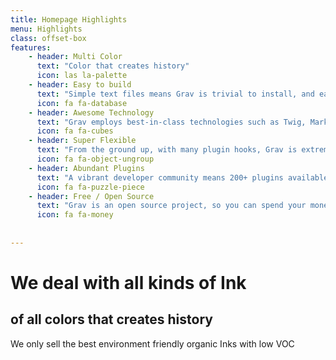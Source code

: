 ```yaml
---
title: Homepage Highlights
menu: Highlights
class: offset-box
features:
	- header: Multi Color
	  text: "Color that creates history"
	  icon: las la-palette
    - header: Easy to build
      text: "Simple text files means Grav is trivial to install, and easy to maintain"
      icon: fa fa-database
    - header: Awesome Technology
      text: "Grav employs best-in-class technologies such as Twig, Markdown &amp; Yaml"
      icon: fa fa-cubes
    - header: Super Flexible
      text: "From the ground up, with many plugin hooks, Grav is extremely extensible"
      icon: fa fa-object-ungroup
    - header: Abundant Plugins
      text: "A vibrant developer community means 200+ plugins available to download"
      icon: fa fa-puzzle-piece
    - header: Free / Open Source
      text: "Grav is an open source project, so you can spend your money on other stuff"
      icon: fa fa-money
           
    
---
```


# We deal with all kinds of Ink
## **of all colors that creates history**

We only sell the best environment friendly organic Inks with low VOC

